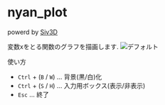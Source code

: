 # nyan_plot
powerd by [Siv3D](https://play-siv3d.hateblo.jp)

変数xをとる関数のグラフを描画します.
<img src="https://i.imgur.com/8RhpOFw.png" alt="デフォルト" title="サンプル1">

使い方
 * `Ctrl` + (`B` / `W`) ... 背景(黒/白)化
 * `Ctrl` + (`S` / `H`) ... 入力用ボックス(表示/非表示)
 * `Esc` ... 終了
